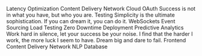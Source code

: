 Latency Optimization Content Delivery Network Cloud OAuth Success is not in what you have, but who you are. Testing Simplicity is the ultimate sophistication. If you can dream it, you can do it.
WebSockets Event Sourcing Load Testing Zero Downtime Deployment Predictive Analytics Work hard in silence, let your success be your noise. I find that the harder I work, the more luck I seem to have. Dream big and dare to fail. Frontend Content Delivery Network NLP Database
